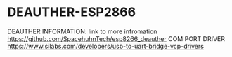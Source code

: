 # DEAUTHER-ESP2866
DEAUTHER INFORMATION:
link to more infromation 
https://github.com/SpacehuhnTech/esp8266_deauther
COM PORT DRIVER
https://www.silabs.com/developers/usb-to-uart-bridge-vcp-drivers
